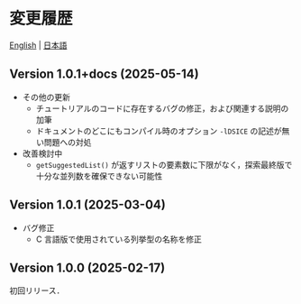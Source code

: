 # 変更履歴

[English](CHANGELOG.md) | [日本語](CHANGELOG-ja.md)

## Version 1.0.1+docs (2025-05-14)

- その他の更新
  - チュートリアルのコードに存在するバグの修正，および関連する説明の加筆
  - ドキュメントのどこにもコンパイル時のオプション `-lDSICE` の記述が無い問題への対処
- 改善検討中
  - `getSuggestedList()` が返すリストの要素数に下限がなく，探索最終版で十分な並列数を確保できない可能性

## Version 1.0.1 (2025-03-04)

- バグ修正
  - C 言語版で使用されている列挙型の名称を修正

## Version 1.0.0 (2025-02-17)

初回リリース．
